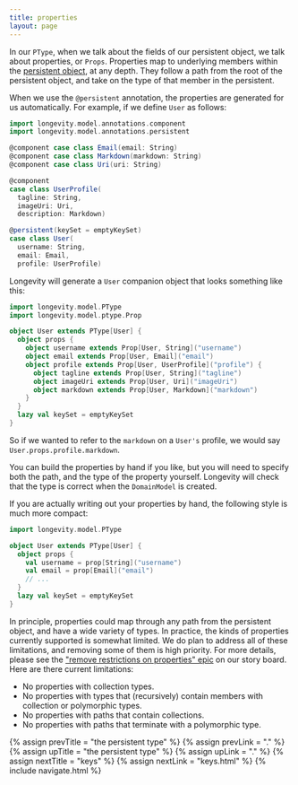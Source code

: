 ```yaml
---
title: properties
layout: page
---
```


In our `PType`, when we talk about the fields of our persistent
object, we talk about properties, or `Props`. Properties map to
underlying members within the [persistent object](../persistent), at
any depth. They follow a path from the root of the persistent object,
and take on the type of that member in the persistent.

When we use the `@persistent` annotation, the properties are generated
for us automatically. For example, if we define `User` as follows:

```scala
import longevity.model.annotations.component
import longevity.model.annotations.persistent

@component case class Email(email: String)
@component case class Markdown(markdown: String)
@component case class Uri(uri: String)

@component
case class UserProfile(
  tagline: String,
  imageUri: Uri,
  description: Markdown)

@persistent(keySet = emptyKeySet)
case class User(
  username: String,
  email: Email,
  profile: UserProfile)
```                          

Longevity will generate a `User` companion object that looks something
like this:

```scala
import longevity.model.PType
import longevity.model.ptype.Prop

object User extends PType[User] {
  object props {
    object username extends Prop[User, String]("username")
    object email extends Prop[User, Email]("email")
    object profile extends Prop[User, UserProfile]("profile") {
      object tagline extends Prop[User, String]("tagline")
      object imageUri extends Prop[User, Uri]("imageUri")
      object markdown extends Prop[User, Markdown]("markdown")
    }
  }
  lazy val keySet = emptyKeySet
}
```

So if we wanted to refer to the `markdown` on a `User's` profile, we
would say `User.props.profile.markdown`.

You can build the properties by hand if you like, but you will need to
specify both the path, and the type of the property yourself. Longevity
will check that the type is correct when the `DomainModel` is created.

If you are actually writing out your properties by hand, the following
style is much more compact:

```scala
import longevity.model.PType

object User extends PType[User] {
  object props {
    val username = prop[String]("username")
    val email = prop[Email]("email")
    // ...
  }
  lazy val keySet = emptyKeySet
}
```

In principle, properties could map through any path from the
persistent object, and have a wide variety of types. In practice, the
kinds of properties currently supported is somewhat limited. We do
plan to address all of these limitations, and removing some of them is
high priority. For more details, please see the ["remove restrictions
on properties" epic](https://www.pivotaltracker.com/epic/show/2975505)
on our story board. Here are there current limitations:

  - No properties with collection types.
  - No properties with types that (recursively) contain members with collection or polymorphic types.
  - No properties with paths that contain collections.
  - No properties with paths that terminate with a polymorphic type.

{% assign prevTitle = "the persistent type" %}
{% assign prevLink = "." %}
{% assign upTitle = "the persistent type" %}
{% assign upLink = "." %}
{% assign nextTitle = "keys" %}
{% assign nextLink = "keys.html" %}
{% include navigate.html %}

